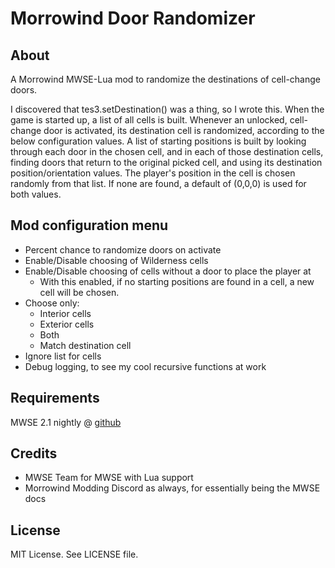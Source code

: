 # Morrowind Door Randomizer #

## About ##

A Morrowind MWSE-Lua mod to randomize the destinations of cell-change doors. 

I discovered that tes3.setDestination() was a thing, so I wrote this. When
the game is started up, a list of all cells is built. Whenever an unlocked,
cell-change door is activated, its destination cell is randomized, according
to the below configuration values. A list of starting positions is built by
looking through each door in the chosen cell, and in each of those
destination cells, finding doors that return to the original picked cell, and
using its destination position/orientation values. The player's position in
the cell is chosen randomly from that list. If none are found, a default of
(0,0,0) is used for both values.

## Mod configuration menu ##

* Percent chance to randomize doors on activate
* Enable/Disable choosing of Wilderness cells
* Enable/Disable choosing of cells without a door to place the player at
    * With this enabled, if no starting positions are found in a cell, a new
    cell will be chosen.
* Choose only:
    * Interior cells
    * Exterior cells
    * Both
    * Match destination cell
* Ignore list for cells
* Debug logging, to see my cool recursive functions at work

## Requirements ##
MWSE 2.1 nightly @ [github](https://github.com/MWSE/MWSE)

## Credits ##

* MWSE Team for MWSE with Lua support
* Morrowind Modding Discord as always, for essentially being the MWSE docs

## License ##

MIT License. See LICENSE file.
